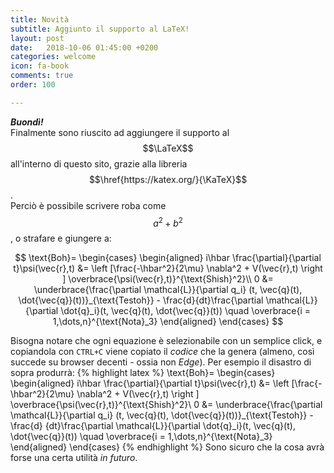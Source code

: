 ```yaml
---
title: Novità
subtitle: Aggiunto il supporto al LaTeX!
layout: post
date:   2018-10-06 01:45:00 +0200
categories: welcome
icon: fa-book
comments: true
order: 100

---
```


***Buondì!***<br/>
Finalmente sono riuscito ad aggiungere il supporto al $$\LaTeX$$ all'interno di questo sito, grazie alla libreria 
$$\href{https://katex.org/}{\KaTeX}$$.<br/>
Perciò è possibile scrivere roba come $$a^2+b^2$$, o strafare e giungere a:

$$
\text{Boh}=
\begin{cases}
\begin{aligned}
i\hbar \frac{\partial}{\partial t}\psi(\vec{r},t) &= \left [\frac{-\hbar^2}{2\mu} \nabla^2 + V(\vec{r},t) \right ] \overbrace{\psi(\vec{r},t)}^{\text{Shish}^2}\\
0 &= \underbrace{\frac{\partial \mathcal{L}}{\partial q_i} (t, \vec{q}(t), \dot{\vec{q}}(t))}_{\text{Testoh}} - \frac{d}{dt}\frac{\partial \mathcal{L}}{\partial \dot{q}_i}(t, \vec{q}(t), \dot{\vec{q}}(t)) \quad \overbrace{i = 1,\dots,n}^{\text{Nota}_3}
\end{aligned}
\end{cases}
$$

Bisogna notare che ogni equazione è selezionabile con un semplice click, e copiandola con `CTRL+C` viene copiato il *codice* che la genera (almeno, così succede su browser decenti - ossia non *Edge*). Per esempio il disastro di sopra produrrà:
{% highlight latex %}
\text{Boh}=
\begin{cases}
\begin{aligned}
i\hbar \frac{\partial}{\partial t}\psi(\vec{r},t) &= \left [\frac{-\hbar^2}{2\mu} \nabla^2 + V(\vec{r},t) \right ]
\overbrace{\psi(\vec{r},t)}^{\text{Shish}^2}\\
0 &= \underbrace{\frac{\partial \mathcal{L}}{\partial q_i} (t, \vec{q}(t), \dot{\vec{q}}(t))}_{\text{Testoh}} - \frac{d}
{dt}\frac{\partial \mathcal{L}}{\partial \dot{q}_i}(t, \vec{q}(t), \dot{\vec{q}}(t)) \quad \overbrace{i = 1,\dots,n}^{\text{Nota}_3}
\end{aligned}
\end{cases}
{% endhighlight %}
Sono sicuro che la cosa avrà forse una certa utilità *in futuro*.

